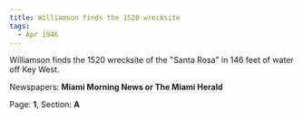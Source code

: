 ```yaml
---  
title: Williamson finds the 1520 wrecksite  
tags:  
  - Apr 1946  
---  
```

  
Williamson finds the 1520 wrecksite of the "Santa Rosa" in 146 feet of water off Key West.  
  
Newspapers: **Miami Morning News or The Miami Herald**  
  
Page: **1**, Section: **A** 
